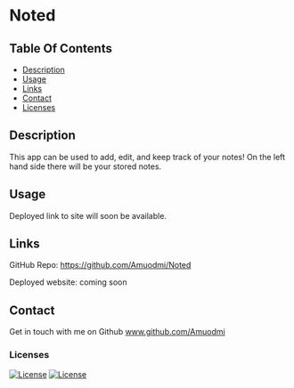 # Noted


## Table Of Contents

- [Description](#description)
- [Usage](#usage)
- [Links](#links)
- [Contact](#contact)
- [Licenses](#licenses)

## Description

This app can be used to add, edit, and keep track of your notes! On the left hand side there will be your stored notes. 

## Usage

Deployed link to site will soon be available.


## Links

GitHub Repo: https://github.com/Amuodmi/Noted

Deployed website:  coming soon

## Contact

Get in touch with me on Github
www.github.com/Amuodmi


### Licenses
[![License](https://img.shields.io/badge/License-Express-orange.svg)](https://opensource.org/licenses/Express)
[![License](https://img.shields.io/badge/License-nodemon-green.svg)](https://opensource.org/licenses/nodemon)

